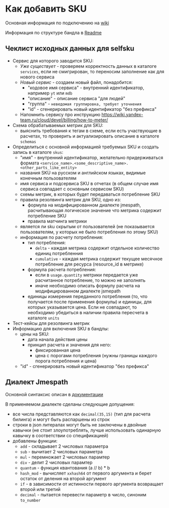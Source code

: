 # Как добавить SKU

Основная информация по подключению на [wiki](https://wiki.yandex-team.ru/cloud/devel/billing/how-to-new-metrics/)

Информация по структуре бандла в [Readme](https://a.yandex-team.ru/arc_vcs/cloud/billing/bootstrap/)

## Чеклист исходных данных для selfsku
  - Сервис для которого заводится SKU:
    - *Уже существует* - проверяем корректность данных в каталоге `services`, если не смигрирован, то переносим заполнение как для нового сервиса
    - *Новый сервис* - создаем новый файл, понадобится:
      - "кодовое имя сервиса" - внутренний идентификатор, например `yt` или `mdb`
      - "описание" - описание сервиса "для людей"
      - "группа" - `неведомая группировка, требует уточнения`
      - "id" - сгенерировать новый идентификатор "без префикса"
    - Напомнить сервису про инструкцию https://wiki.yandex-team.ru/cloud/devel/billing/how-to-meter/
  - Схема обрабатываемых метрик для SKU:
    - выяснить требования к тегам в схеме, если есть участвующие в расчетах, то проверить и актуализировать описание в каталоге `schemas`
  - Определиться с основной информацией требуемых SKU и создать запись в каталоге `skus`:
    - "имя" - внутренний идентификатор, желательно придерживаться формата `<service_name>.<some_descriptive_name>.<other_parts_like_entity>`
    - названия SKU на русском и английском языках, видимые конечным пользователям
    - имя сервиса и подсервиса SKU в отчетах (в общем случае имя сервиса совпадает с основным сервисом SKU)
    - схемы метрик, в которых будет передаваться потребление SKU
    - правила резолвинга метрик для SKU, одно из:
      - формула на модифицированном диалекте jmespath, расчитывающая логическое значение что метрика содержит потребление SKU
      - правила матчинга метрики
    - является ли sku скрытым от пользователей (не показывается пользователям, у которых не было потребления по этому SKU)
    - информация по расчету потребления:
      - тип потребления:
        - `delta` - каждая метрика содержит отдельное количество единиц потребленния
        - `cumulative` - каждая метрика содержит текущее месячное потребление для ресурса (resource_id в метрике)
      - формула расчета потребления:
        - если в `usage.quantity` метрики передается уже расчитанное потребление, то можно не заполнять
        - иначе необходимо описать формулу расчета на модифицированном диалекте jsmepath
      - единицы измерения переданного потребления (то, что получается после применения формулы) и единицы, для которых указывается цена. Если не совпадают, то необходимо убедиться в наличии правила пересчета в каталоге `units`
  - Тест-кейсы для резолвинга метрик
  - Информацию для включения SKU в бандлы:
    - цены на SKU:
      - дата начала действия цены
      - принцип расчета и значения для него:
        - фиксированная цена
        - цена с порогами потребления (нужны границы каждого порога потребления и цена)
    - "id" - сгенерировать новый идентификатор "без префикса"

## Диалект Jmespath

Основной синтаксис описан в [документации](https://jmespath.org/)

В применяемом диалекте сделаны следующие допущения:
  - все числа представляются как `decimal(35,15)` (тип для расчета билинга) и могут быть распаршены из строк
  - строки в json литералах могут быть не заключены в двойные кавычки (не стоит злоупотреблять, лучше использовать одинарную кавычку в соответствии со спецификацией)
  - добавлены функции:
    - `add` - складывает 2 числовых параметра
    - `sub` - вычитает 2 числовых параметра
    - `mul` - перемножает 2 числовых парамтер
    - `div` - делит 2 числовых парамтер
    - `quantum` - функция квантования (a // b) * b
    - `hash_mod` - вычисляет `xxhash64` от первого аргумента и берет остаток от деления на второй аргумент
    - `if` - в зависимости от истинности первого аргумента возвращает второй или третий
    - `decimal` - пытается перевести параметр в число, синоним `to_number`
